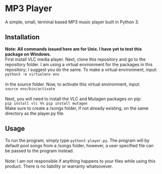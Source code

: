 # MP3 Player
A simple, small, terminal based MP3 music player built in Python 3.
## Installation <br>
<strong>Note: All commands issued here are for Unix. I have yet to test this package on Windows. </strong><br>
First install VLC media player. Next, clone this repository and go to the repository folder. I am using a virtual environment for the packages in this repository; I suggest you do the same. To make a virtual environment, input: <br> `python3 -m virtualenv env`<br><br> in the source folder. Now, to activate this virtual environment, input: <br> `source env/bin/activate`<br><br>
Next, you will need to install the VLC and Mutagen packages on pip: <br>
`pip install vlc %% pip install mutagen` <br>
Make sure to create a /songs folder, if not already existing, on the same directory as the player.py file.
## Usage <br>
To run the program, simply type `python3 player.py`. The program will by default pool songs from a /songs folder, however, a user specified file can be passed to the program instead.
<br><br>Note: I am not responsible if anything happens to your files while using this product. There is no liability or warranty whatsovever.
